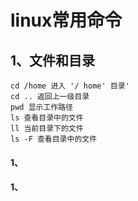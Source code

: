 # linux常用命令

## 1、文件和目录
    cd /home 进入 '/ home' 目录' 
    cd .. 返回上一级目录 
    pwd 显示工作路径 
    ls 查看目录中的文件 
    ll 当前目录下的文件
    ls -F 查看目录中的文件 

#### 1、
#### 1、
